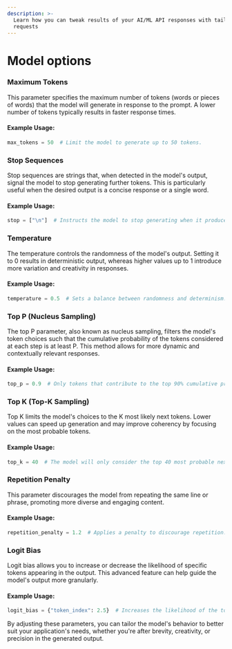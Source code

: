 ```yaml
---
description: >-
  Learn how you can tweak results of your AI/ML API responses with tailored
  requests
---
```


# Model options

### **Maximum Tokens**

This parameter specifies the maximum number of tokens (words or pieces of words) that the model will generate in response to the prompt. A lower number of tokens typically results in faster response times.

#### **Example Usage:**

```python
max_tokens = 50  # Limit the model to generate up to 50 tokens.

```

### **Stop Sequences**

Stop sequences are strings that, when detected in the model's output, signal the model to stop generating further tokens. This is particularly useful when the desired output is a concise response or a single word.

#### **Example Usage:**

```python
stop = ["\n"]  # Instructs the model to stop generating when it produces a newline character.

```

### **Temperature**

The temperature controls the randomness of the model's output. Setting it to 0 results in deterministic output, whereas higher values up to 1 introduce more variation and creativity in responses.

#### **Example Usage:**

```python
temperature = 0.5  # Sets a balance between randomness and determinism.

```

### **Top P (Nucleus Sampling)**

The top P parameter, also known as nucleus sampling, filters the model's token choices such that the cumulative probability of the tokens considered at each step is at least P. This method allows for more dynamic and contextually relevant responses.

#### **Example Usage:**

```python
top_p = 0.9  # Only tokens that contribute to the top 90% cumulative probability are considered.

```

### **Top K (Top-K Sampling)**

Top K limits the model's choices to the K most likely next tokens. Lower values can speed up generation and may improve coherency by focusing on the most probable tokens.

#### **Example Usage:**

```python
top_k = 40  # The model will only consider the top 40 most probable next tokens.

```

### **Repetition Penalty**

This parameter discourages the model from repeating the same line or phrase, promoting more diverse and engaging content.

#### **Example Usage:**

```python
repetition_penalty = 1.2  # Applies a penalty to discourage repetition.

```

### **Logit Bias**

Logit bias allows you to increase or decrease the likelihood of specific tokens appearing in the output. This advanced feature can help guide the model's output more granularly.

#### **Example Usage:**

```python
logit_bias = {"token_index": 2.5}  # Increases the likelihood of the token at the specified index.

```

By adjusting these parameters, you can tailor the model's behavior to better suit your application's needs, whether you're after brevity, creativity, or precision in the generated output.
